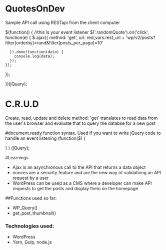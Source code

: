 # QuotesOnDev


Sample API call using RESTapi from the client computer

$(function() {
    //this is your event listener
    $('.randomQuote').on('click', function(e) {
      $.ajax({
        method: 'get',
        url:
          red_vars.rest_url + 'wp/v2/posts?filter[orderby]=rand&filter[posts_per_page]=10'

      }).done(function(data) {
        console.log(data);
      });
    });
  });

})(jQuery);

# C.R.U.D
Create, read, update and delete
method: 'get' translates to read data from the user's browser and evaluate that to query the databse for a new post

#document.ready function syntax. Used if you want to write jQuery code to handle an event listening
(function($) {

} ) (jQuery);


#Learnings
- Ajax is an asynchronous call to the API that returns a data object
- nonces are a security feature and are the new way of validationg an API request by a user
- WordPress can be used as a CMS where a developer can make API requests to get the posts and display them on the homepage

##Functions used so far:
- WP_Query()
- get_post_thumbnail()


### Technologies used:
- WordPress
- Yarn, Gulp, node.js

